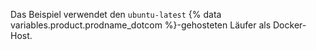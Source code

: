 Das Beispiel verwendet den `ubuntu-latest` {% data variables.product.prodname_dotcom %}-gehosteten Läufer als Docker-Host.
